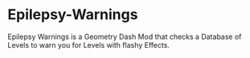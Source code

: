 # Epilepsy-Warnings
Epilepsy Warnings is a Geometry Dash Mod that checks a Database of Levels to warn you for Levels with flashy Effects.
